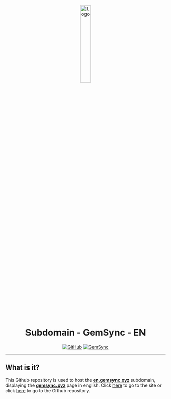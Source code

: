 <div align="center">
  <a href="https://en.gemsync.xyz"><img src="https://gemsync.xyz/images/gemsync.png" alt="Logo" width="25%" height="auto"></a>

  # Subdomain - GemSync - EN
  [![GitHub](https://img.shields.io/badge/20syldev-333333?logo=Github&logoColor=white)](https://github.com/20syldev)
  [![GemSync](https://img.shields.io/badge//gemsync-3857ab)](https://github.com/20syldev/gemsync)
</div>

---

## What is it?
This Github repository is used to host the **[en.gemsync.xyz](https://en.gemsync.xyz)** subdomain, displaying the **[gemsync.xyz](https://gemsync.xyz)** page in english.
Click [here](https://en.gemsync.xyz) to go to the site or click [here](https://github.com/20syldev/gemsync) to go to the Github repository.
